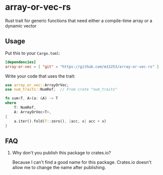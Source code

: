 # array-or-vec-rs

Rust trait for generic functions that need either a compile-time array or a dynamic vector

## Usage

Put this to your `Cargo.toml`:
```toml
[dependencies]
array-or-vec = { "git" = "https://github.com/m13253/array-or-vec-rs" }
```

Write your code that uses the trait:
```rust
use array_or_vec::ArrayOrVec;
use num_traits::NumRef;  // From crate "num_traits"

fn sum<T, A>(a: &A) -> T
where
    T: NumRef,
    A: ArrayOrVec<T>,
{
    a.iter().fold(T::zero(), |acc, x| acc + x)
}
```

## FAQ

1. Why don't you publish this package to crates.io?

   Because I can't find a good name for this package.
   Crates.io doesn't allow me to change the name after publishing.
